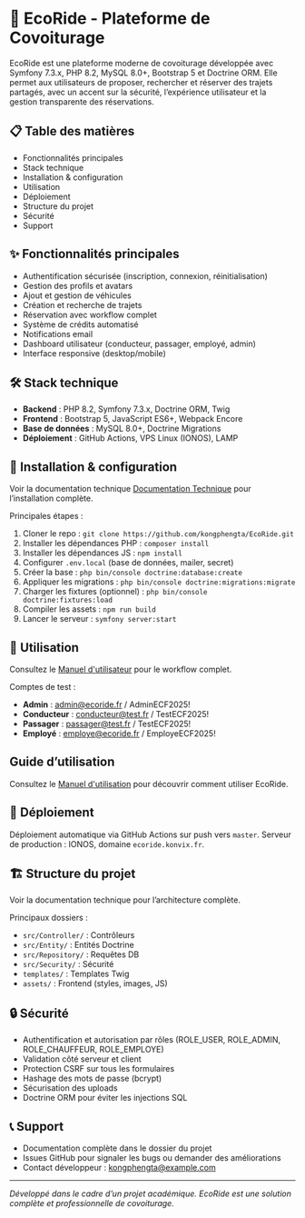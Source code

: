 # 🚗 EcoRide - Plateforme de Covoiturage

EcoRide est une plateforme moderne de covoiturage développée avec Symfony 7.3.x, PHP 8.2, MySQL 8.0+, Bootstrap 5 et Doctrine ORM. Elle permet aux utilisateurs de proposer, rechercher et réserver des trajets partagés, avec un accent sur la sécurité, l’expérience utilisateur et la gestion transparente des réservations.

## 📋 Table des matières

- Fonctionnalités principales
- Stack technique
- Installation & configuration
- Utilisation
- Déploiement
- Structure du projet
- Sécurité
- Support

## ✨ Fonctionnalités principales

- Authentification sécurisée (inscription, connexion, réinitialisation)
- Gestion des profils et avatars
- Ajout et gestion de véhicules
- Création et recherche de trajets
- Réservation avec workflow complet
- Système de crédits automatisé
- Notifications email
- Dashboard utilisateur (conducteur, passager, employé, admin)
- Interface responsive (desktop/mobile)

## 🛠️ Stack technique

- **Backend** : PHP 8.2, Symfony 7.3.x, Doctrine ORM, Twig
- **Frontend** : Bootstrap 5, JavaScript ES6+, Webpack Encore
- **Base de données** : MySQL 8.0+, Doctrine Migrations
- **Déploiement** : GitHub Actions, VPS Linux (IONOS), LAMP

## 🚀 Installation & configuration

Voir la documentation technique [Documentation Technique](https://github.com/kongphengta/EcoRide/blob/master/DOCUMENTATION_TECHNIQUE.md) pour l’installation complète.

Principales étapes :

1. Cloner le repo : `git clone https://github.com/kongphengta/EcoRide.git`
2. Installer les dépendances PHP : `composer install`
3. Installer les dépendances JS : `npm install`
4. Configurer `.env.local` (base de données, mailer, secret)
5. Créer la base : `php bin/console doctrine:database:create`
6. Appliquer les migrations : `php bin/console doctrine:migrations:migrate`
7. Charger les fixtures (optionnel) : `php bin/console doctrine:fixtures:load`
8. Compiler les assets : `npm run build`
9. Lancer le serveur : `symfony server:start`

## 🎯 Utilisation

Consultez le [Manuel d'utilisateur](https://github.com/kongphengta/EcoRide/blob/master/Manuel%20d'utilisation.pdf) pour le workflow complet.

Comptes de test :

- **Admin** : admin@ecoride.fr / AdminECF2025!
- **Conducteur** : conducteur@test.fr / TestECF2025!
- **Passager** : passager@test.fr / TestECF2025!
- **Employé** : employe@ecoride.fr / EmployeECF2025!

## Guide d’utilisation

Consultez le [Manuel d'utilisation](https://github.com/kongphengta/EcoRide/blob/master/Manuel%20d'utilisation.pdf) pour découvrir comment utiliser EcoRide.

## 🚀 Déploiement

Déploiement automatique via GitHub Actions sur push vers `master`.
Serveur de production : IONOS, domaine `ecoride.konvix.fr`.

## 🏗️ Structure du projet

Voir la documentation technique pour l’architecture complète.

Principaux dossiers :

- `src/Controller/` : Contrôleurs
- `src/Entity/` : Entités Doctrine
- `src/Repository/` : Requêtes DB
- `src/Security/` : Sécurité
- `templates/` : Templates Twig
- `assets/` : Frontend (styles, images, JS)

## 🔒 Sécurité

- Authentification et autorisation par rôles (ROLE_USER, ROLE_ADMIN, ROLE_CHAUFFEUR, ROLE_EMPLOYE)
- Validation côté serveur et client
- Protection CSRF sur tous les formulaires
- Hashage des mots de passe (bcrypt)
- Sécurisation des uploads
- Doctrine ORM pour éviter les injections SQL

## 📞 Support

- Documentation complète dans le dossier du projet
- Issues GitHub pour signaler les bugs ou demander des améliorations
- Contact développeur : kongphengta@example.com

---

_Développé dans le cadre d’un projet académique. EcoRide est une solution complète et professionnelle de covoiturage._
